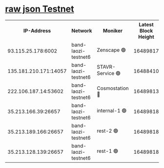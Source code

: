 
[raw json Testnet](https://rpc-check.bandt.stavr.tech/bandt/rpcbandt_result.json)
=

<table><tr><th>IP-Address</th><th>Network</th><th>Moniker</th><th>Latest Block Height</th><th>Earliest Block Height</th><th>Catching Up</th><th>Tx Index</th><th>Voting Power</th><th>Scan Time</th></tr><tr><td>93.115.25.178:6002</td><td>band-laozi-testnet6</td><td>Zenscape 🟢</td><td>16489817</td><td>12460001</td><td>False</td><td>on</td><td>0</td><td>2024-03-05T13:34:49.789916199UTC</td></tr><tr><td>135.181.210.171:14057</td><td>band-laozi-testnet6</td><td>STAVR-Service 🟢</td><td>16488410</td><td>15322501</td><td>False</td><td>on</td><td>0</td><td>2024-03-05T13:34:50.135744290UTC</td></tr><tr><td>222.106.187.14:53602</td><td>band-laozi-testnet6</td><td>Cosmostation 🔴</td><td>16489813</td><td>15423001</td><td>False</td><td>on</td><td>2203670</td><td>2024-03-05T13:34:51.519065081UTC</td></tr><tr><td>35.213.166.39:26657</td><td>band-laozi-testnet6</td><td>internal-1 🟢</td><td>16489818</td><td>16389818</td><td>False</td><td>on</td><td>0</td><td>2024-03-05T13:34:52.420013774UTC</td></tr><tr><td>35.213.189.166:26657</td><td>band-laozi-testnet6</td><td>rest-2 🟢</td><td>16489818</td><td>16389818</td><td>False</td><td>on</td><td>0</td><td>2024-03-05T13:34:53.299885403UTC</td></tr><tr><td>35.213.128.139:26657</td><td>band-laozi-testnet6</td><td>rest-1 🟢</td><td>16489818</td><td>16389818</td><td>False</td><td>on</td><td>0</td><td>2024-03-05T13:34:54.141885775UTC</td></tr></table>
